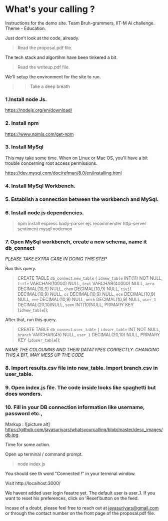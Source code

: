 # What's your calling ?

Instructions for the demo site. Team Bruh-grammers, IIT-M Ai challenge. Theme - Education.

 Just don't look at the code, already.

> Read the proposal.pdf file.

The tech stack and algortihm have been tinkered a bit.

> Read the writeup.pdf file.

We'll setup the environment for the site to run.

> > Take a deep breath



### 1.Install node Js. ###

 https://nodejs.org/en/download/
 
### 2. Install npm ###

https://www.npmjs.com/get-npm
 
### 3. Install MySql ### 

This may take some time. When on Linux or Mac OS, you'll have a bit trouble concerning root access permissions.   

https://dev.mysql.com/doc/refman/8.0/en/installing.html

### 4. Install MySql Workbench. ###
 
### 5. Establish a connection between the workbench and MySql. ###

### 6. Install node js dependencies. ###
> npm install express body-parser ejs recommender http-server sentiment mysql nodemon

### 7. Open MySql workbench, create a new schema, name it db_connect ###
 
 *PLEASE TAKE EXTRA CARE IN DOING THIS STEP*
 

 Run this query.
 

   >CREATE TABLE `db_connect`.`new_table` (
    `idnew_table` INT(11) NOT NULL,
    `title` VARCHAR(10000) NULL,
    `text` VARCHAR(40000) NULL,
    `aero` DECIMAL(10,9) NULL,
   `chem` DECIMAL(10,9) NULL,
   `civil` DECIMAL(10,9) NULL,
   `cs` DECIMAL(10,9) NULL,
   `ece` DECIMAL(10,9) NULL,
   `eee` DECIMAL(10,9) NULL,
   `mech` DECIMAL(10,9) NULL,
   `user_1` DECIMAL(20,10)NULL,
   `seen` INT(10)NULL,
    PRIMARY KEY (`idnew_table`));

After that, run this query.

  >   CREATE TABLE `db_connect`.`user_table` (
    `iduser_table` INT NOT NULL,
    `branch` VARCHAR(45) NULL,
    `user_1` DECIMAL(20,10) NULL,
    PRIMARY KEY (`iduser_table`));

 

 *NAME THE COLOUMNS AND THEIR DATATYPES CORRECTLY. CHANGING THIS A BIT, MAY MESS UP THE CODE* 
 
 
### 8. Import results.csv file into new_table. Import branch.csv in user_table. ###

### 9. Open index.js file. The code inside looks like spaghetti but does wonders. ###
 
 ### 10. Fill in your DB connection information like username, password etc., ###
 
Markup : ![picture alt] https://github.com/jayasuriyars/whatsyourcalling/blob/master/desc_images/db.jpg
 
 
 
 
 
 
Time for some action.
 
 Open up terminal / command prompt.
 
> node index.js

You should see th word "Connected !" in your terminal window.

Visit http://localhost:3000/

We havent added user login feautre yet. The default user is user_1. If you want to reset his preferences, click on 'Reset'button on the feed.

 
 Incase of a doubt, please feel free to reach out at jayasuriyars@gmail.com or through the contact number on the front page of the proposal.pdf file.
 
 
